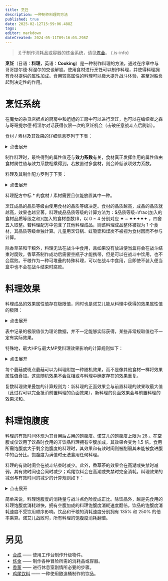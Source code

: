 ```yaml
---
title: 烹饪
description: 一种制作料理的方法
published: true
date: 2025-02-12T15:59:06.488Z
tags: 
editor: markdown
dateCreated: 2024-05-11T09:16:03.298Z
---
```


> 关于制作消耗品或容器的炼金系统，请见[炼金](/zh/alchemy)。
{.is-info}

**烹饪**（日语：**<span lang="ja">料理</span>**，英语：**Cooking**）是一种制作料理的方法，通过在序章中与哥哥提尔德·柯涅尔的交谈解锁。使用食材进行烹饪可以制作料理，并使得料理拥有食材提供的属性加成。食用较高属性的料理可以极大提升战斗体验，甚至对胜负起到决定性的作用。

# 烹饪系统
在魔女的杂货店据点的厨房中和姐姐的工房中可以进行烹饪，也可以在编织者之森与哥哥提尔德·柯涅尔对话获得仅限一次的烹饪机会（击破任意战斗点后刷新）。

食材 / 素材及其效果的详细信息罗列于下表：

<details>
  <summary>点击展开</summary>

<div class="table-container" id="料理与烹饪-1"></div>
  
</details>

制作料理时，最终得到的属性值还与**效力系数**有关，食材真正发挥作用的属性值由食材属性值与效力系数相乘得到。若放置过多食材，则会降低该项效力系数。

料理及其制作配方罗列于下表：

<details>
  <summary>点击展开</summary>

<div class="table-container" id="料理与烹饪-2"></div>

</details>

料理配方中标 * 的食材 / 素材需要且仅能放置其中一种。

烹饪成品的品质等级由使用食材的品质等级决定。食材的品质越高，成品的品质就越高，效果也越显著。料理成品品质等级的计算方法为：$品质等级=\frac{加入的食材品质等级之和}{加入的食材总数}$，以 0 ~ 4 分别对应 ✦ ~ ✦✦✦✦✦ ，四舍五入取整。若料理配方中包含了其他料理成品，则该料理成品整体被视为 1 个食材，其品质等级单独计算。儿童用烹饪锅、虹吸壶和煤炭不被视为食材因而不参与计算。

除香草茶和干粮外，料理无法在战斗中食用，且如果没有放进便当盒将会在战斗结束时腐败。香草茶制作成功后需要空瓶子才能携带，但是可以在战斗中饮用，也不会腐败。干粮作为一种可堆叠的特殊料理，可以在战斗中食用，且即使不装入便当盒中也不会在战斗结束时腐败。

# 料理效果

料理成品的效果属性值存在极限值，同时也是诺艾儿能从料理中获得的效果属性值的极限：

<details>
  <summary>点击展开</summary>

| 效果 | 属性值上限 |
| --- | --- |
| 增加最大HP | <font color=red>-100%</font> ~ +100% |
| 增加最大MP | <font color=red>-100%</font> ~ +100% |
| 使用魔法后散落的魔力更不容易被敌人回收 | <font color=red>-88%</font> ~ +88% |
| 强化护盾 | <font color=red>-10%</font> ~ +10% |
| 物理攻击力与魔法霰弹攻击力 | <font color=red>-75%</font> ~ +75% |
| 魔法攻击力与魔法霰弹攻击力 | <font color=red>-100%</font> ~ +100% |
| MP不足时的魔法攻击力 | <font color=red>-66%</font> ~ +66% |
| 增加轻攻击可夺取的魔力总量 | <font color=red>-100%</font> ~ +100% |
| 闪避，跌倒起身的无敌时间延长 | <font color=red>-88%</font> ~ +88% |
| 被束缚时所受HP伤害 | <font color=red>+100%</font> ~ -75% |
| 被束缚时所受MP伤害 | <font color=red>+100%</font> ~ -75% |
| 受毒雾效果影响 | <font color=red>+90%</font> ~ -90% |
| 束缚挣脱能力 | <font color=red>-100%</font> ~ +100% |
| 所受火焰伤害 | <font color=red>+100%</font> ~ -75% |
| 所受电击伤害 | <font color=red>+100%</font> ~ -75% |
| 异常状态的持续时间 | <font color=red>+1500%</font> ~ -50% |
| 更容易跌倒 | <font color=red>+100%</font> ~ -100% |
| MP耗尽状态下的咏唱速度 | <font color=red>-964%</font> ~ +964% |
| 宝箱转轮速度 | <font color=red>+100%</font> ~ -100% |
| 异常状态抗性 | <font color=red>-75%</font> ~ +75% |
| 咏唱中受击时魔力丧失量变化 | <font color=red>+100%</font> ~ -100% |
| 咏唱速度 | <font color=red>-100%</font> ~ +100% |
| MP计量槽破裂难度 | <font color=red>-100%</font> ~ +100% |
| 冻结伤害 | <font color=red>+100%</font> ~ -75% |
| 预防睡眠 | <font color=red>-100%</font> ~ +100% |
| 防止被产卵 | <font color=red>-100%</font> ~ +100% |
| 基准掉落率 | <font color=red>-100%</font> ~ +500% |

</details>

表中记录的极限值仅为理论数据，并不一定能够实际获得，某些非常规取值也不一定有实际效果。

特殊地，最大HP与最大MP受料理效果影响的计算规则如下：

<details>
  <summary>点击展开</summary>

最大HP与最大MP由`基础数值`（即诺艾儿初期拥有的数值）和`技能数值`（即诺艾儿通过技能宝箱后期获得的数值）加和得到。在当前版本中，最大HP的基础数值为150，技能数值最高为80，数值下限为1；最大MP的基础数值为200，技能数值最高为40，数值下限为15。在此基础上，最大HP与最大MP受料理效果影响的计算方法为：

```c
// -100% <= 料理效果 <= +100%
若 (料理效果 >= 0) 则:
  新数值 = 基础数值 * (1 + 料理效果) + 技能数值
否则:
  新数值 = max(数值下限, (基础数值 + 技能数值) * (1 + 料理效果))
```

以最大MP为例：

```c
// 基础数值 = 200; 技能数值 = 40; 料理效果 = +80%
新数值 = 200 * (1 + 0.8) + 40 = 400

// 基础数值 = 200; 技能数值 = 40; 料理效果 = -60%
新数值 = max(15, (200 + 40) * (1 - 0.6)) = 96

// 基础数值 = 200; 技能数值 = 40; 料理效果 = -95%
新数值 = max(15, (200 + 40) * (1 - 0.95)) = 15
```

由于浮点数运算精度和取整方式的影响，效果的显示值可能会与理论计算值有细微偏差。

</details>

每个蘑菇或斑点蘑菇可以为料理附加一种随机效果，而不是像其他食材一样将效果属性值叠加。这些随机效果不会互相或与料理中确定存在的效果重复。

复数料理效果叠加的计算规则为：新料理的正面效果会与前置料理的效果取最大值（此过程可以完全抵消前置料理的负面效果），新料理的负面效果会与前置料理的效果求和。

# 料理饱腹度

料理的有效时间体现为其食用后占用的饱腹度。诺艾儿的饱腹度上限为 28 。在空腹或仅饮用了饮品时食用的非饮品料理拥有空腹加成，其效果会变为 1.5 倍。食用所需饱腹度大于剩余饱腹度的料理时，其效果和有效时间则被削弱其未能被食进腹中的百分比。饱腹度为满值时无法食用任何料理。

料理的有效时间会在战斗结束时减少。此外，香草茶的效果会在高潮或失禁时减弱，其有效时间也会同时减少；鸡尾饮料会在高潮或失禁时完全消耗。料理效果的减弱与有效时间的减少的计算规则如下：

<!-- Code source: Stomach.progress() -->

<details>
  <summary>点击展开</summary>

战斗结束时料理有效时间（即饱腹度）减少的计算规则为：

```c
剩余危险度 = 战斗点危险度
若 (战败结算) 则:
  剩余危险度 = 剩余危险度 * 2
执行:
  对于 (每份腹中的料理):
    基础饱腹度消耗 = min(当前剩余饱腹度, 剩余危险度 * (料理消耗度 / 本轮料理消耗度之和))
    若 (该料理是饮品) 则:
      实际饱腹度消耗 = 基础饱腹度消耗 * 1.35
    若 (该料理是干粮) 则:
      实际饱腹度消耗 = 基础饱腹度消耗 * 2.5
    否则:
      实际饱腹度消耗 = 基础饱腹度消耗
    剩余饱腹度 = 当前剩余饱腹度 - 实际饱腹度消耗
    若 (剩余饱腹度 < 0.0625) 则:
      消耗该料理
  剩余危险度 = 剩余危险度 - 本轮基础饱腹度消耗之和
直到 ((剩余危险度 < 0.0625) 或 肚子空了)
```

其中`料理消耗度`的计算规则为：

```c
若 (该料理是饮品) 则:
  料理消耗度 = 6
否则:
  料理消耗度 = 腹中料理总数 - 该料理在腹中的的序号
  若 (该料理拥有空腹加成) 则:
    料理消耗度 = 料理消耗度 * 2
```

其中`该料理在腹中的的序号`从 0 开始计，按食用顺序递增。

此外，香草茶的有效时间（即饱腹度）也会因高潮或失禁而减少，其计算规则沿用战斗结束时的计算规则，但使用`失禁程度`替换`战斗点危险度`，且无视腹中非饮品料理的存在。`失禁程度`的计算规则为：

```c
失禁程度 = min(尿意, 50) * 0.05 + (50 - min(尿意, 50)) * 0.08
```

高潮或失禁时香草茶的效果值也会减少损失饱腹度的百分比：

```c
效果值 = 效果值 * (失禁后饱腹度 / 失禁前饱腹度)
```

不同于香草茶，鸡尾饮料在高潮或失禁时虽然与香草茶一同参与计算，但会在计算结束后完全消耗。

下面举例说明：

<details>
  <summary>点击展开</summary>

### 例 1

初始状态：

| 腹中的料理 | 料理A | 料理B | 料理C |
| --- | --- | --- | --- |
| 饱腹度 | 4（空腹加成） | 20 | 4 |

在击破一个危险度为 4 的战斗点后：

```c
// 第一轮，剩余危险度 = 4。

料理消耗度A = (3 - 0) * 2 = 6
料理消耗度B = 3 - 1 = 2
料理消耗度C = 3 - 2 = 1
本轮料理消耗度之和 = 6 + 2 + 1 = 9

基础饱腹度消耗A = min(4, 4 * (6 / 9)) = 8/3
基础饱腹度消耗B = min(20, 4 * (2 / 9)) = 8/9
基础饱腹度消耗C = min(4, 4 * (1 / 9)) = 4/9
本轮基础饱腹度消耗之和 = 8/3 + 8/9 + 4/9 = 4

剩余饱腹度A = 4 - 8/3 = 4/3 ~= 1.34
剩余饱腹度B = 20 - 8/9 = 172/9 ~= 19.12
剩余饱腹度C = 4 - 4/9 = 32/9 ~= 3.55
剩余危险度 = 4 - 4 = 0

// 剩余危险度 < 0.0625，结束。
```

当前状态：

| 腹中的料理 | 料理A | 料理B | 料理C |
| --- | --- | --- | --- |
| 饱腹度 | 1.34（空腹加成） | 19.12 | 3.55 |

再次击破一个危险度为 4 的战斗点后：

```c
// 第一轮，剩余危险度 = 4。

料理消耗度A = (3 - 0) * 2 = 6
料理消耗度B = 3 - 1 = 2
料理消耗度C = 3 - 2 = 1
本轮料理消耗度之和 = 6 + 2 + 1 = 9

基础饱腹度消耗A = min(4/3, 4 * (6 / 9)) = 4/3
基础饱腹度消耗B = min(172/9, 4 * (2 / 9)) = 8/9
基础饱腹度消耗C = min(32/9, 4 * (1 / 9)) = 4/9
本轮基础饱腹度消耗之和 = 4/3 + 8/9 + 4/9 = 8/3

剩余饱腹度A = 4/3 - 4/3 = 0 // 消耗。
剩余饱腹度B = 172/9 - 8/9 = 164/9
剩余饱腹度C = 32/9 - 4/9 = 28/9
剩余危险度 = 4 - 8/3 = 4/3

// 第二轮，剩余危险度 = 4/3。

料理消耗度B = 2 - 0 = 2
料理消耗度C = 2 - 1 = 1
本轮料理消耗度之和 = 2 + 1 = 3

基础饱腹度消耗B = min(164/9, 4/3 * (2 / 3)) = 8/9
基础饱腹度消耗C = min(28/9, 4/3 * (1 / 3)) = 4/9
本轮基础饱腹度消耗之和 = 8/9 + 4/9 = 4/3

剩余饱腹度B = 164/9 - 8/9 = 52/3 ~= 17.34
剩余饱腹度C = 28/9 - 4/9 = 8/3 ~= 2.67
剩余危险度 = 4/3 - 4/3 = 0

// 剩余危险度 < 0.0625，结束。
```

当前状态：

| 腹中的料理 | 料理B | 料理C |
| --- | --- | --- |
| 饱腹度 | 17.34 | 2.67 |

<br>

### 例 2

初始状态：

| 腹中的料理 | 香草茶A | 料理B | 鸡尾饮料C | 料理D |
| --- | --- | --- | --- | --- |
| 饱腹度 | 6 | 12（空腹加成） | 6 | 4 |

在击破一个危险度为 4 的战斗点后：

```c
// 第一轮，剩余危险度 = 4。

料理消耗度A = 6
料理消耗度B = (4 - 1) * 2 = 6
料理消耗度C = 6
料理消耗度D = 4 - 3 = 1
本轮料理消耗度之和 = 6 + 6 + 6 + 1 = 19

基础饱腹度消耗A = min(6, 4 * (6 / 19)) = 24/19
基础饱腹度消耗B = min(12, 4 * (6 / 19)) = 24/19
基础饱腹度消耗C = min(6, 4 * (6 / 19)) = 24/19
基础饱腹度消耗D = min(4, 4 * (1 / 19)) = 4/19
本轮基础饱腹度消耗之和 = 24/19 + 24/19 + 24/19 + 4/19 = 4

剩余饱腹度A = 6 - 24/19 * 1.35 = 408/95 ~= 4.30
剩余饱腹度B = 12 - 24/19 = 204/19 ~= 10.73
剩余饱腹度C = 6 - 24/19 * 1.35 = 408/95 ~= 4.30
剩余饱腹度D = 4 - 4/19 = 72/19 ~= 3.78
剩余危险度 = 4 - 4 = 0

// 剩余危险度 < 0.0625，结束。
```

当前状态：

| 腹中的料理 | 香草茶A | 料理B | 鸡尾饮料C | 料理D |
| --- | --- | --- | --- | --- |
| 饱腹度 | 4.30 | 10.73（空腹加成） | 4.30 | 3.78 |

此状态下在如果在 尿意 = 100 时失禁：

```c
失禁程度 = min(100, 50) * 0.05 + (50 - min(100, 50)) * 0.08 = 5/2

// 第一轮，剩余危险度 = 5/2。

料理消耗度A = 6
料理消耗度C = 6
本轮料理消耗度之和 = 6 + 6 = 12

基础饱腹度消耗A = min(408/95, 5/2 * (6 / 12)) = 5/4
基础饱腹度消耗C = min(408/95, 5/2 * (6 / 12)) = 5/4
本轮基础饱腹度消耗之和 = 5/4 + 5/4 = 5/2

剩余饱腹度A = 408/95 - 5/4 * 1.35 = 3963/1520 ~= 2.60
剩余饱腹度C = 408/95 - 5/4 * 1.35 = 3963/1520 ~= 2.60
剩余危险度 = 5/2 - 5/2 = 0

// 剩余危险度 < 0.0625，结束。

// 鸡尾饮料C因高潮或失禁被完全消耗。
```

同时香草茶A的效果减弱：

```
效果值 = 效果值 * (2.60 / 4.30)
```

当前状态：

| 腹中的料理 | 香草茶A | 料理B | 料理D |
| --- | --- | --- | --- | --- |
| 饱腹度 | 2.60 | 10.73（空腹加成） | 3.78 |

</details>

</details>

简单来说，料理饱腹度的消耗量与战斗点危险度成正比。除饮品外，越是先食用的料理饱腹度消耗越快，拥有空腹加成的料理饱腹度消耗速度翻倍。饮品的饱腹度消耗速度不受饮用顺序影响。饮品和干粮的消耗速度分别拥有 135% 和 250% 的倍率乘算。诺艾儿战败时，所有料理的饱腹度消耗翻倍。

# 另见

- [合成](/zh/crafting) —— 使用工作台制作升级物件。
- [炼金](/zh/alchemy) —— 制作各种冒险所需的消耗品或容器。
- [香薰](/zh/aloma) —— 进行休息室剧情所必要的步骤。
- [鸡尾饮料](/zh/actihol) —— 一种使用酿造桶制作的饮品。